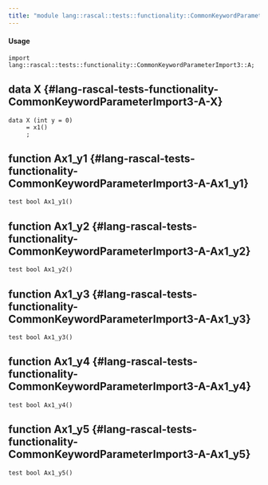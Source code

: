 ```yaml
---
title: "module lang::rascal::tests::functionality::CommonKeywordParameterImport3::A"
---
```


#### Usage

`import lang::rascal::tests::functionality::CommonKeywordParameterImport3::A;`


## data X {#lang-rascal-tests-functionality-CommonKeywordParameterImport3-A-X}

```rascal
data X (int y = 0) 
     = x1()
     ;
```

## function Ax1_y1 {#lang-rascal-tests-functionality-CommonKeywordParameterImport3-A-Ax1_y1}

```rascal
test bool Ax1_y1()

```

## function Ax1_y2 {#lang-rascal-tests-functionality-CommonKeywordParameterImport3-A-Ax1_y2}

```rascal
test bool Ax1_y2()

```

## function Ax1_y3 {#lang-rascal-tests-functionality-CommonKeywordParameterImport3-A-Ax1_y3}

```rascal
test bool Ax1_y3()

```

## function Ax1_y4 {#lang-rascal-tests-functionality-CommonKeywordParameterImport3-A-Ax1_y4}

```rascal
test bool Ax1_y4()

```

## function Ax1_y5 {#lang-rascal-tests-functionality-CommonKeywordParameterImport3-A-Ax1_y5}

```rascal
test bool Ax1_y5()

```

